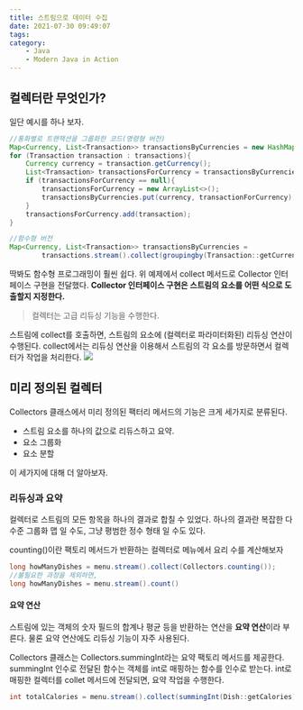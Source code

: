 ```yaml
---
title: 스트림으로 데이터 수집
date: 2021-07-30 09:49:07
tags:
category:
    - Java
    - Modern Java in Action
---
```

## 컬렉터란 무엇인가?
일단 예시를 하나 보자.
```java
//통화별로 트랜잭션을 그룹화한 코드(명령형 버전)
Map<Currency, List<Transaction>> transactionsByCurrencies = new HashMap<>();
for (Transaction transaction : transactions){
    Currency currency = transaction.getCurrency();
    List<Transaction> transactionsForCurrency = transactionsByCurrencies.get(currency);
    if (transactionsForCurrency == null){
        transactionsForCurrency = new ArrayList<>();
        transactionsByCurrencies.put(currency, transactionForCurrency);
    }
    transactionsForCurrency.add(transaction);
}

//함수형 버전
Map<Currency, List<Transaction>> transactionsByCurrencies = 
        transactions.stream().collect(groupingby(Transaction::getCurrency));
```

딱봐도 함수형 프로그래밍이 훨씬 쉽다.
위 예제에서 collect 메서드로 Collector 인터페이스 구현을 전달했다.
**Collector 인터페이스 구현은 스트림의 요소를 어떤 식으로 도출할지 지정한다.**

> 컬렉터는 고급 리듀싱 기능을 수행한다.

스트림에 collect를 호출하면, 스트림의 요소에 (컬렉터로 파라미터화된) 리듀싱 연산이 수행된다.
collect에서는 리듀싱 연산을 이용해서 스트림의 각 요소를 방문하면서 컬렉터가 작업을 처리한다.
![](/img/modern/6-1.jpeg)

## 미리 정의된 컬렉터

Collectors 클래스에서 미리 정의된 팩터리 메서드의 기능은 크게 세가지로 분류된다.
- 스트림 요소를 하나의 값으로 리듀스하고 요약.
- 요소 그룹화
- 요소 분할

이 세가지에 대해 더 알아보자.

### 리듀싱과 요약

컬렉터로 스트림의 모든 항목을 하나의 결과로 합칠 수 있었다.
하나의 결과란 복잡한 다수준 그룹화 맵 일 수도, 그냥 평범한 정수 형태 일 수도 있다.

counting()이란 팩토리 메서드가 반환하는 컬렉터로 메뉴에서 요리 수를 계산해보자
```java
long howManyDishes = menu.stream().collect(Collectors.counting());
//불필요한 과정을 제외하면,
long howManyDishes = menu.stream().count()
```
#### 요약 연산

스트림에 있는 객체의 숫자 필드의 합계나 평균 등을 반환하는 연산을 **요약 연산**이라 부른다.
물론 요약 연산에도 리듀싱 기능이 자주 사용된다.

Collectors 클래스는 Collectors.summingInt라는 요약 팩토리 메서드를 제공한다.
summingInt 인수로 전달된 함수는 객체를 int로 매핑하는 함수를 인수로 받는다.
int로 매핑한 컬렉터를 collet 메서드에 전달되면, 요약 작업을 수행한다.

```java
int totalCalories = menu.stream().collect(summingInt(Dish::getCalories));
```


